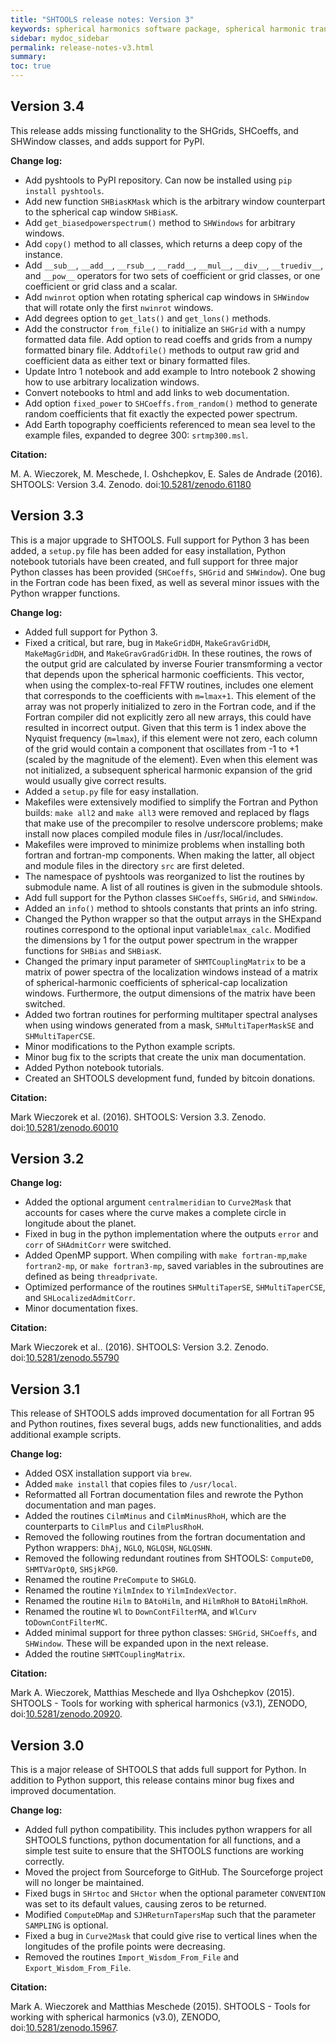 ```yaml
---
title: "SHTOOLS release notes: Version 3"
keywords: spherical harmonics software package, spherical harmonic transform, legendre functions, multitaper spectral analysis, fortran, Python, gravity, magnetic field
sidebar: mydoc_sidebar
permalink: release-notes-v3.html
summary:
toc: true
---
```


## Version 3.4

This release adds missing functionality to the SHGrids, SHCoeffs, and SHWindow classes, and adds support for PyPI.

**Change log:**

* Add pyshtools to PyPI repository. Can now be installed using `pip install pyshtools`.
* Add new function `SHBiasKMask` which is the arbitrary window counterpart to the spherical cap window `SHBiasK`.
* Add `get_biasedpowerspectrum()` method to `SHWindows` for arbitrary windows.
* Add `copy()` method to all classes, which returns a deep copy of the instance.
* Add `__sub__`, `__add__`, `__rsub__`, `__radd__`, `__mul__`, `__div__`, `__truediv__`, and `__pow__` operators for two sets of coefficient or grid classes, or one coefficient or grid class and a scalar.
* Add `nwinrot` option when rotating spherical cap windows in `SHWindow` that will rotate only the first `nwinrot` windows.
* Add degrees option to `get_lats()` and `get_lons()` methods.
* Add the constructor `from_file()` to initialize an `SHGrid` with a numpy formatted data file. Add option to read coeffs and grids from a numpy formatted binary file. Add`tofile()` methods to output raw grid and coefficient data as either text or binary formatted files.
* Update Intro 1 notebook and add example to Intro notebook 2 showing how to use arbitrary localization windows.
* Convert notebooks to html and add links to web documentation.
* Add option `fixed_power` to `SHCoeffs.from_random()` method to generate random coefficients that fit exactly the expected power spectrum.
* Add Earth topography coefficients referenced to mean sea level to the example files, expanded to degree 300: `srtmp300.msl`.

**Citation:**

M. A. Wieczorek, M. Meschede, I. Oshchepkov, E. Sales de Andrade  (2016). SHTOOLS: Version 3.4. Zenodo. doi:[10.5281/zenodo.61180](http://dx.doi.org/10.5281/zenodo.61180)

## Version 3.3

This is a major upgrade to SHTOOLS. Full support for Python 3 has been added, a `setup.py` file has been added for easy installation, Python notebook tutorials have been created, and full support for three major Python classes has been provided (`SHCoeffs`, `SHGrid` and `SHWindow`). One bug in the Fortran code has been fixed, as well as several minor issues with the Python wrapper functions.

**Change log:**

* Added full support for Python 3.
* Fixed a critical, but rare, bug in `MakeGridDH`, `MakeGravGridDH`, `MakeMagGridDH`, and `MakeGravGradGridDH`. In these routines, the rows of the output grid are calculated by inverse Fourier transmforming a vector that depends upon the spherical harmonic coefficients. This vector, when using the complex-to-real FFTW routines, includes one element that corresponds to the coefficients with `m=lmax+1`. This element of the array was not properly initialized to zero in the Fortran code, and if the Fortran compiler did not explicitly zero all new arrays, this could have resulted in incorrect output. Given that this term is 1 index above the Nyquist frequency (`m=lmax`), if this element were not zero, each column of the grid would contain a component that oscillates from -1 to +1 (scaled by the magnitude of the element). Even when this element was not initialized, a subsequent spherical harmonic expansion of the grid would usually give correct results.
* Added a `setup.py` file for easy installation.
* Makefiles were extensively modified to simplify the Fortran and Python builds: `make all2` and `make all3` were removed and replaced by flags that make use of the precompiler to resolve underscore problems; make install now places compiled module files in /usr/local/includes.
* Makefiles were improved to minimize problems when installing both fortran and fortran-mp components. When making the latter, all object and module files in the directory `src` are first deleted.
* The namespace of pyshtools was reorganized to list the routines by submodule name. A list of all routines is given in the submodule shtools.
* Add full support for the Python classes `SHCoeffs`, `SHGrid`, and `SHWindow`.
* Added an `info()` method to shtools constants that prints an info string.
* Changed the Python wrapper so that the output arrays in the SHExpand routines correspond to the optional input variable`lmax_calc`. Modified the dimensions by 1 for the output power spectrum in the wrapper functions for `SHBias` and `SHBiasK`.
* Changed the primary input parameter of `SHMTCouplingMatrix` to be a matrix of power spectra of the localization windows instead of a matrix of spherical-harmonic coefficients of spherical-cap localization windows. Furthermore, the output dimensions of the matrix have been switched.
* Added two fortran routines for performing multitaper spectral analyses when using windows generated from a mask, `SHMultiTaperMaskSE` and `SHMultiTaperCSE`.
* Minor modifications to the Python example scripts.
* Minor bug fix to the scripts that create the unix man documentation.
* Added Python notebook tutorials.
* Created an SHTOOLS development fund, funded by bitcoin donations.

**Citation:**

Mark Wieczorek et al. (2016). SHTOOLS: Version 3.3. Zenodo. doi:[10.5281/zenodo.60010](http://dx.doi.org/10.5281/zenodo.60010)

## Version 3.2

**Change log:**

* Added the optional argument `centralmeridian` to `Curve2Mask` that accounts for cases where the curve makes a complete circle in longitude about the planet.
* Fixed in bug in the python implementation where the outputs `error` and `corr` of `SHAdmitCorr` were switched.
* Added OpenMP support. When compiling with `make fortran-mp`,`make fortran2-mp`, or `make fortran3-mp`, saved variables in the subroutines are defined as being `threadprivate`.
* Optimized performance of the routines `SHMultiTaperSE`, `SHMultiTaperCSE`, and `SHLocalizedAdmitCorr`.
* Minor documentation fixes.

**Citation:**

Mark Wieczorek et al.. (2016). SHTOOLS: Version 3.2. Zenodo. doi:[10.5281/zenodo.55790](http://dx.doi.org/10.5281/zenodo.55790)

## Version 3.1

This release of SHTOOLS adds improved documentation for all Fortran 95 and Python routines, fixes several bugs, adds new functionalities, and adds additional example scripts.

**Change log:**
* Added OSX installation support via `brew`.
* Added `make install` that copies files to `/usr/local`.
* Reformatted all Fortran documentation files and rewrote the Python documentation and man pages.
* Added the routines `CilmMinus` and `CilmMinusRhoH`, which are the counterparts to `CilmPlus` and `CilmPlusRhoH`.
* Removed the following routines from the fortran documentation and Python wrappers: `DhAj`, `NGLQ`, `NGLQSH`, `NGLQSHN`.
* Removed the following redundant routines from SHTOOLS: `ComputeD0`, `SHMTVarOpt0`, `SHSjkPG0`.
* Renamed the routine `PreCompute` to `SHGLQ`.
* Renamed the routine `YilmIndex` to `YilmIndexVector`.
* Renamed the routine `Hilm` to `BAtoHilm`, and `HilmRhoH` to `BAtoHilmRhoH`.
* Renamed the routine `Wl` to `DownContFilterMA`, and `WlCurv` to`DownContFilterMC`.
* Added minimal support for three python classes: `SHGrid`, `SHCoeffs`, and `SHWindow`. These will be expanded upon in the next release.
* Added the routine `SHMTCouplingMatrix`.

**Citation:**

Mark A. Wieczorek, Matthias Meschede and Ilya Oshchepkov (2015). SHTOOLS - Tools for working with spherical harmonics (v3.1), ZENODO, doi:[10.5281/zenodo.20920](http://dx.doi.org/10.5281/zenodo.20920).

## Version 3.0

This is a major release of SHTOOLS that adds full support for Python. In addition to Python support, this release contains minor bug fixes and improved documentation.

**Change log:**
* Added full python compatibility. This includes python wrappers for all SHTOOLS functions, python documentation for all functions, and a simple test suite to ensure that the SHTOOLS functions are working correctly.
* Moved the project from Sourceforge to GitHub. The Sourceforge project will no longer be maintained.
* Fixed bugs in `SHrtoc` and `SHctor` when the optional parameter `CONVENTION` was set to its default values, causing zeros to be returned.
* Modified `ComputeDMap` and `SJHReturnTapersMap` such that the parameter `SAMPLING` is optional.
* Fixed a bug in `Curve2Mask` that could give rise to vertical lines when the longitudes of the profile points were decreasing.
* Removed the routines `Import_Wisdom_From_File` and `Export_Wisdom_From_File`.

**Citation:**

Mark A. Wieczorek and Matthias Meschede (2015). SHTOOLS - Tools for working with spherical harmonics (v3.0), ZENODO, doi:[10.5281/zenodo.15967](http://dx.doi.org/10.5281/zenodo.15967).


